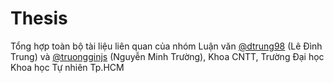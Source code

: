 # Thesis
Tổng hợp toàn bộ tài liệu liên quan của nhóm Luận văn [@dtrung98](https://github.com/dtrung98) (Lê Đình Trung) và [@truongginjs](https://github.com/truongginjs) (Nguyễn Minh Trường), Khoa CNTT, Trường Đại học Khoa học Tự nhiên Tp.HCM
